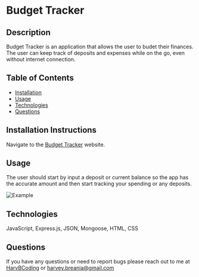 
  # Budget Tracker
  

  ## Description
  Budget Tracker is an application that allows the user to budet their finances. The user can keep track of deposits and expenses while on the go, even without internet connection.

  ## Table of Contents
  * [Installation](#installation-instructions)
  * [Usage](#usage)
  * [Technologies](#technologies)
  * [Questions](#questions)
  
  
  

  ## Installation Instructions
  Navigate to the [Budget Tracker](https://harv-budget-tracker.herokuapp.com/) website.

  ## Usage
  The user should start by input a deposit or current balance so the app has the accurate amount and then start tracking your spending or any deposits.

  ![Example](https://res.cloudinary.com/dceprxjzq/image/upload/v1640574160/Portfolio/budget-tracker.jpg)
  
  ## Technologies
  JavaScript, Express.js, JSON, Mongoose, HTML, CSS

  ## Questions
  If you have any questions or need to report bugs please reach out to me at [HarvBCoding](https://www.github.com/HarvBCoding) or harvey.breania@gmail.com
  
  

